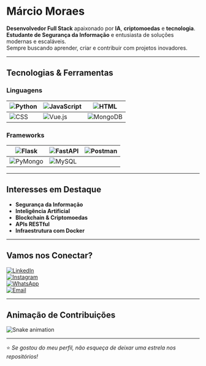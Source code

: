 # Márcio Moraes

**Desenvolvedor Full Stack** apaixonado por **IA**, **criptomoedas** e **tecnologia**.  
**Estudante de Segurança da Informação** e entusiasta de soluções modernas e escaláveis.  
Sempre buscando aprender, criar e contribuir com projetos inovadores.

---

## Tecnologias & Ferramentas

### Linguagens

| ![Python](https://img.shields.io/badge/Python-3776AB?style=flat-square&logo=python&logoColor=white) | ![JavaScript](https://img.shields.io/badge/JavaScript-F7DF1E?style=flat-square&logo=javascript&logoColor=black) | ![HTML](https://img.shields.io/badge/HTML-E34F26?style=flat-square&logo=html5&logoColor=white) |
| --- | --- | --- |
| ![CSS](https://img.shields.io/badge/CSS-1572B6?style=flat-square&logo=css3&logoColor=white) | ![Vue.js](https://img.shields.io/badge/Vue.js-4FC08D?style=flat-square&logo=vue.js&logoColor=white) | ![MongoDB](https://img.shields.io/badge/MongoDB-47A248?style=flat-square&logo=mongodb&logoColor=white) |

### Frameworks

| ![Flask](https://img.shields.io/badge/Flask-000000?style=flat-square&logo=flask&logoColor=white) | ![FastAPI](https://img.shields.io/badge/FastAPI-009688?style=flat-square&logo=fastapi&logoColor=white) | ![Postman](https://img.shields.io/badge/Postman-FF6C37?style=flat-square&logo=postman&logoColor=white) |
| --- | --- | --- |
| ![PyMongo](https://img.shields.io/badge/PyMongo-4F8A6F?style=flat-square&logo=mongodb&logoColor=white) | ![MySQL](https://img.shields.io/badge/MySQL-4479A1?style=flat-square&logo=mysql&logoColor=white) |  |

---

## Interesses em Destaque  
- **Segurança da Informação**  
- **Inteligência Artificial**  
- **Blockchain & Criptomoedas**  
- **APIs RESTful**  
- **Infraestrutura com Docker**  

---

## Vamos nos Conectar?  

[![LinkedIn](https://img.shields.io/badge/LinkedIn-0077B5?style=flat-square&logo=linkedin&logoColor=white)](https://www.linkedin.com/in/m%C3%A1rcio-moraes-a8b981292/)  
[![Instagram](https://img.shields.io/badge/Instagram-E4405F?style=flat-square&logo=instagram&logoColor=white)](https://www.instagram.com/marciin78/)  
[![WhatsApp](https://img.shields.io/badge/WhatsApp-25D366?style=flat-square&logo=whatsapp&logoColor=white)](https://wa.me/5538998648842)  
[![Email](https://img.shields.io/badge/Email-0078D4?style=flat-square&logo=microsoft-outlook&logoColor=white)](mailto:seuemail@exemplo.com)

---

## Animação de Contribuições  
![Snake animation](https://github.com/marciinbf5/marciinbf5/blob/output/github-contribution-grid-snake.svg)  

---

⭐ _Se gostou do meu perfil, não esqueça de deixar uma estrela nos repositórios!_

